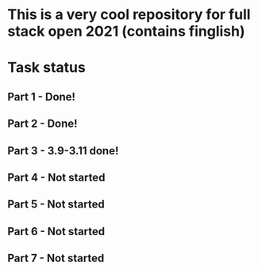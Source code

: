 # This is a very cool repository for full stack open 2021 (contains finglish)


# Task status
## Part 1 - Done!
## Part 2 - Done!
## Part 3 - 3.9-3.11 done!
## Part 4 - Not started
## Part 5 - Not started
## Part 6 - Not started 
## Part 7 - Not started